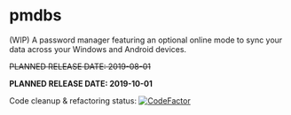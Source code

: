 # pmdbs
  (WIP) A password manager featuring an optional online mode to sync your data across your Windows and Android devices.
  
  ~~PLANNED RELEASE DATE: 2019-08-01~~
  
  **PLANNED RELEASE DATE: 2019-10-01**
  
  Code cleanup & refactoring status: [![CodeFactor](https://www.codefactor.io/repository/github/th3-fr3d/pmdbs/badge)](https://www.codefactor.io/repository/github/th3-fr3d/pmdbs)
